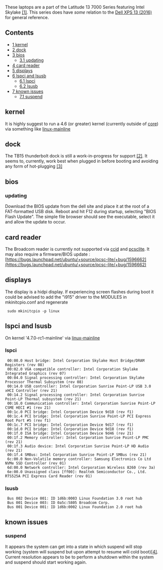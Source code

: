 These laptops are a part of the Latitude 13 7000 Series featuring Intel Skylake [[1]](http://www.dell.com/us/business/p/latitude-13-7370-laptop/pd). This series does have _some_ relation to the [Dell XPS 13 (2016)](/index.php/Dell_XPS_13_(2016) "Dell XPS 13 (2016)") for general reference.

## Contents

*   [1 kernel](#kernel)
*   [2 dock](#dock)
*   [3 bios](#bios)
    *   [3.1 updating](#updating)
*   [4 card reader](#card_reader)
*   [5 displays](#displays)
*   [6 lspci and lsusb](#lspci_and_lsusb)
    *   [6.1 lspci](#lspci)
    *   [6.2 lsusb](#lsusb)
*   [7 known issues](#known_issues)
    *   [7.1 suspend](#suspend)

## kernel

It is highly suggest to run a 4.6 (or greater) kernel (currently outside of [core](/index.php/Official_repositories#core "Official repositories")) via something like [linux-mainline](https://aur.archlinux.org/packages/linux-mainline/)

## dock

The TB15 thunderbolt dock is still a work-in-progress for support [[2]](http://en.community.dell.com/techcenter/os-applications/f/4613/t/19678284?pi22229=4). It seems to, currently, work best when plugged in before booting and avoiding any form of hot-plugging [[3]](https://github.com/01org/thunderbolt-software/issues/2)

## bios

### updating

Download the BIOS update from the dell site and place it at the root of a FAT-formatted USB disk. Reboot and hit F12 during startup, selecting "BIOS Flash Update". The simple file browser should see the executable, select it and allow the update to occur.

## card reader

The Broadcom reader is currently not supported via [ccid](https://www.archlinux.org/packages/?name=ccid) and [pcsclite](https://www.archlinux.org/packages/?name=pcsclite). It may also require a firmware/BIOS update : [https://bugs.launchpad.net/ubuntu/+source/pcsc-lite/+bug/1596662](https://bugs.launchpad.net/ubuntu/+source/pcsc-lite/+bug/1596662)

## displays

The display is a hidpi display. If experiencing screen flashes during boot it could be advised to add the "i915" driver to the MODULES in mkinitcpio.conf and regenerate

```
 sudo mkinitcpio -p linux

```

## lspci and lsusb

On kernel '4.7.0-rc1-mainline' via [linux-mainline](https://aur.archlinux.org/packages/linux-mainline/)

### lspci

```
 00:00.0 Host bridge: Intel Corporation Skylake Host Bridge/DRAM Registers (rev 08)
 00:02.0 VGA compatible controller: Intel Corporation Skylake Integrated Graphics (rev 07)
 00:04.0 Signal processing controller: Intel Corporation Skylake Processor Thermal Subsystem (rev 08)
 00:14.0 USB controller: Intel Corporation Sunrise Point-LP USB 3.0 xHCI Controller (rev 21)
 00:14.2 Signal processing controller: Intel Corporation Sunrise Point-LP Thermal subsystem (rev 21)
 00:16.0 Communication controller: Intel Corporation Sunrise Point-LP CSME HECI #1 (rev 21)
 00:1c.0 PCI bridge: Intel Corporation Device 9d10 (rev f1)
 00:1c.4 PCI bridge: Intel Corporation Sunrise Point-LP PCI Express Root Port #5 (rev f1)
 00:1c.7 PCI bridge: Intel Corporation Device 9d17 (rev f1)
 00:1d.0 PCI bridge: Intel Corporation Device 9d18 (rev f1)
 00:1f.0 ISA bridge: Intel Corporation Device 9d46 (rev 21)
 00:1f.2 Memory controller: Intel Corporation Sunrise Point-LP PMC (rev 21)
 00:1f.3 Audio device: Intel Corporation Sunrise Point-LP HD Audio (rev 21)
 00:1f.4 SMBus: Intel Corporation Sunrise Point-LP SMBus (rev 21)
 6c:00.0 Non-Volatile memory controller: Samsung Electronics Co Ltd NVMe SSD Controller (rev 01)
 6d:00.0 Network controller: Intel Corporation Wireless 8260 (rev 3a)
 6e:00.0 Unassigned class [ff00]: Realtek Semiconductor Co., Ltd. RTS525A PCI Express Card Reader (rev 01)

```

### lsusb

```
 Bus 002 Device 001: ID 1d6b:0003 Linux Foundation 3.0 root hub
 Bus 001 Device 003: ID 0a5c:5805 Broadcom Corp. 
 Bus 001 Device 001: ID 1d6b:0002 Linux Foundation 2.0 root hub

```

## known issues

### suspend

It appears the system can get into a state in which suspend will stop working (system will suspend but upon attempt to resume will cold boot)[[4]](https://bbs.archlinux.org/viewtopic.php?id=207543). Current resolution appears to be to perform a shutdown within the system and suspend should start working again.